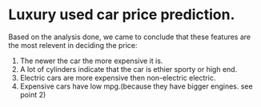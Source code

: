 # Luxury used car price prediction.  
 Based on the analysis done, we came to conclude that these features are the most relevent in deciding the price:  
1. The newer the car the more expensive it is. 
2. A lot of cylinders indicate that the car is ethier sporty or high end.  
3. Electric cars are more expensive then non-electric electric.  
4. Expensive cars have low mpg.(because they have bigger engines. see point 2)
